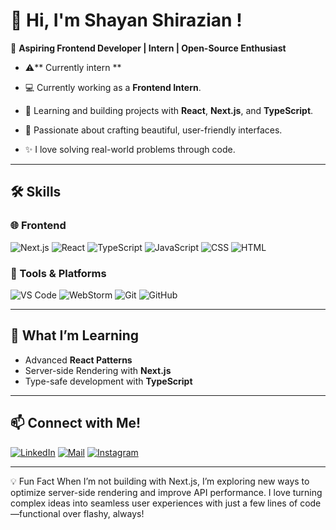 # 👋 Hi, I'm Shayan Shirazian !

🌟 **Aspiring Frontend Developer | Intern | Open-Source Enthusiast**

- ⚠️** Currently intern **
  
- 💻 Currently working as a **Frontend Intern**.
- 🌱 Learning and building projects with **React**, **Next.js**, and **TypeScript**.
- 🎨 Passionate about crafting beautiful, user-friendly interfaces.
- ✨ I love solving real-world problems through code.

---

## 🛠️ Skills

### 🌐 Frontend
![Next.js](https://img.shields.io/badge/Next.js-000000?style=for-the-badge&logo=next.js&logoColor=white)
![React](https://img.shields.io/badge/React-61DAFB?style=for-the-badge&logo=react&logoColor=black)
![TypeScript](https://img.shields.io/badge/TypeScript-007ACC?style=for-the-badge&logo=typescript&logoColor=white)
![JavaScript](https://img.shields.io/badge/JavaScript-F7DF1E?style=for-the-badge&logo=javascript&logoColor=black)
![CSS](https://img.shields.io/badge/CSS-1572B6?style=for-the-badge&logo=css3&logoColor=white)
![HTML](https://img.shields.io/badge/HTML-E34F26?style=for-the-badge&logo=html5&logoColor=white)


### 🔧 Tools & Platforms
![VS Code](https://img.shields.io/badge/VS%20Code-0078D4?style=for-the-badge&logo=visualstudiocode&logoColor=white)
![WebStorm](https://img.shields.io/badge/WebStorm-000000?style=for-the-badge&logo=webstorm&logoColor=white)
![Git](https://img.shields.io/badge/Git-F05032?style=for-the-badge&logo=git&logoColor=white)
![GitHub](https://img.shields.io/badge/GitHub-181717?style=for-the-badge&logo=github&logoColor=white)

---

## 🌱 What I’m Learning
- Advanced **React Patterns**
- Server-side Rendering with **Next.js**
- Type-safe development with **TypeScript**

---

## 📫 Connect with Me!
[![LinkedIn](https://img.shields.io/badge/-LinkedIn-blue?style=for-the-badge&logo=LinkedIn)](https://www.linkedin.com/in/shayanshirazzian/)
[![Mail](https://img.shields.io/badge/-Email-D14836?style=for-the-badge&logo=Gmail&logoColor=white)](mailto:shayan.shirazian@yahoo.com)
[![Instagram](https://img.shields.io/badge/-Instagram-E4405F?style=for-the-badge&logo=Instagram&logoColor=white)](https://www.instagram.com/shayan.shiraziian)

---

💡 Fun Fact
When I’m not building with Next.js, I’m exploring new ways to optimize server-side rendering and improve API performance. I love turning complex ideas into seamless user experiences with just a few lines of code—functional over flashy, always!
